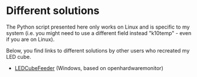 # Different solutions

The Python script presented here only works on Linux and is specific to my system (i.e. you might need to use a different field instead "k10temp" - even if you are on Linux).

Below, you find links to different solutions by other users who recreated my LED cube.

* [LEDCubeFeeder](https://github.com/Johnwulp/LEDCubeFeeder) (Windows, based on openhardwaremonitor)
